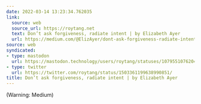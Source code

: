 ```yaml
---
date: 2022-03-14 13:23:34.762035
link:
  source: web
  source_url: https://roytang.net
  text: Don’t ask forgiveness, radiate intent | by Elizabeth Ayer
  url: https://medium.com/@ElizAyer/dont-ask-forgiveness-radiate-intent-d36fd22393a3
source: web
syndicated:
- type: mastodon
  url: https://mastodon.technology/users/roytang/statuses/107955107620400003
- type: twitter
  url: https://twitter.com/roytang/status/1503361199638990851/
title: Don’t ask forgiveness, radiate intent | by Elizabeth Ayer
---
```


(Warning: Medium)
